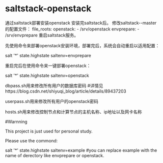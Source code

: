 # saltstack-openstack
通过saltstack部署安装openstack
安装完saltstack后。
修改saltstack--master的配置文件：
file_roots:
  openstack:
    - /srv/openstack
  envprepare:
    - /srv/envprepare
重启saltstack服务。

先使用命令来部署openstack安装环境，部署完后，系统会自动重启以适用配置：

salt '*' state.highstate saltenv=envprepare

重启完后在使用命令来一键部署openstack：

salt '*' state.highstate saltenv=openstack


dbpass.sh用来修改所有用户的数据库密码     #详情见https://blog.csdn.net/shiyuqi_blog/article/details/89437203

userpass.sh用来修改所有用户的openstack密码

hosts.sh用来修改控制节点和计算节点的主机名称、ip地址以及网卡名称


#Warnning

This project is just used for personal study.

Please use the commond:

salt '*' state.highstate saltenv=example  #you can replace example with the name of derectory like envprepare or openstack.
